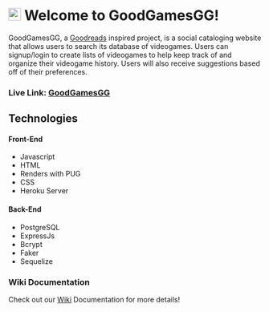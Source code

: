 # <img src="public/favicon.ico" width="25" height="25"> Welcome to GoodGamesGG!

GoodGamesGG, a [Goodreads](https://www.goodreads.com/) inspired project, is a social cataloging website that allows users to search its database of videogames. Users can signup/login to create lists of videogames to help keep track of and organize their videogame history. Users will also receive suggestions based off of their preferences.

### **Live Link: [GoodGamesGG](https://goodgamesgg.herokuapp.com/)**

## Technologies 
#### Front-End
- Javascript
- HTML
- Renders with PUG
- CSS
- Heroku Server

#### Back-End
- PostgreSQL
- ExpressJs
- Bcrypt
- Faker
- Sequelize

### Wiki Documentation
Check out our [Wiki](https://github.com/jiezheng2020/GoodGamesGG/wiki) Documentation for more details!
